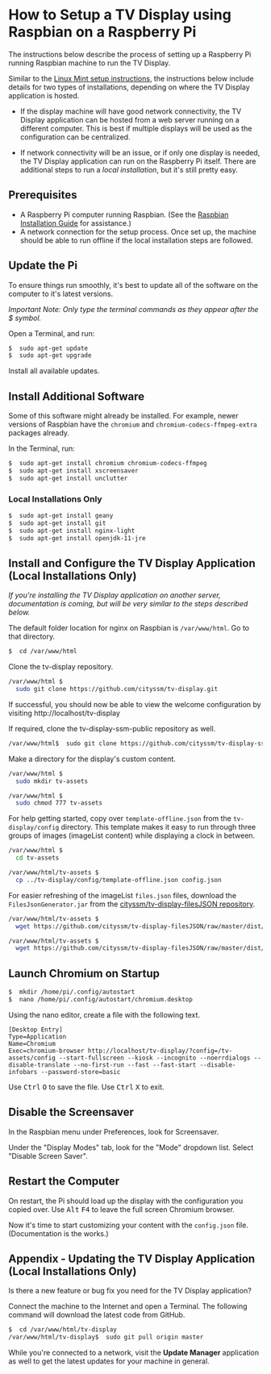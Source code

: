 # How to Setup a TV Display using Raspbian on a Raspberry Pi

The instructions below describe the process of setting up a Raspberry Pi running Raspbian machine to run the TV Display.

Similar to the [Linux Mint setup instructions](SETUP-linuxMint.md), the instructions below include details for two types of installations,
depending on where the TV Display application is hosted.

- If the display machine will have good network connectivity,
  the TV Display application can be hosted from a web server running on a different computer.
  This is best if multiple displays will be used as the configuration can be centralized.

- If network connectivity will be an issue, or if only one display is needed,
  the TV Display application can run on the Raspberry Pi itself.
  There are additional steps to run a *local installation*, but it's still pretty easy.


## Prerequisites

- A Raspberry Pi computer running Raspbian.  (See the [Raspbian Installation Guide](https://www.raspberrypi.org/downloads/raspbian/) for assistance.)
- A network connection for the setup process.
  Once set up, the machine should be able to run offline if the local installation steps are followed.


## Update the Pi

To ensure things run smoothly, it's best to update all of the software on the computer to it's latest versions.

*Important Note: Only type the terminal commands as they appear after the $ symbol.*

Open a Terminal, and run:

```bash
$  sudo apt-get update
$  sudo apt-get upgrade
```

Install all available updates.


## Install Additional Software

Some of this software might already be installed.
For example, newer versions of Raspbian have the
`chromium` and `chromium-codecs-ffmpeg-extra` packages already.

In the Terminal, run:

```bash
$  sudo apt-get install chromium chromium-codecs-ffmpeg
$  sudo apt-get install xscreensaver
$  sudo apt-get install unclutter
```

### Local Installations Only

```bash
$  sudo apt-get install geany
$  sudo apt-get install git
$  sudo apt-get install nginx-light
$  sudo apt-get install openjdk-11-jre
```

## Install and Configure the TV Display Application (Local Installations Only)

*If you're installing the TV Display application on another server,
documentation is coming, but will be very similar to the steps described below.*

The default folder location for nginx on Raspbian is `/var/www/html`.  Go to that directory.

```bash
$  cd /var/www/html
```

Clone the tv-display repository.

```bash
/var/www/html $
  sudo git clone https://github.com/cityssm/tv-display.git
```

If successful, you should now be able to view the welcome configuration by visiting
http://localhost/tv-display

If required, clone the tv-display-ssm-public repository as well.

```bash
/var/www/html$  sudo git clone https://github.com/cityssm/tv-display-ssm-public.git
```

Make a directory for the display's custom content.

```bash
/var/www/html $
  sudo mkdir tv-assets

/var/www/html $
  sudo chmod 777 tv-assets
```

For help getting started, copy over `template-offline.json` from the `tv-display/config` directory.
This template makes it easy to run through three groups of images (imageList content)
while displaying a clock in between.

```bash
/var/www/html $
  cd tv-assets

/var/www/html/tv-assets $
  cp ../tv-display/config/template-offline.json config.json
```

For easier refreshing of the imageList `files.json` files, download the
`FilesJsonGenerator.jar` from the [cityssm/tv-display-filesJSON repository](https://github.com/cityssm/tv-display-filesJSON).

```bash
/var/www/html/tv-assets $
  wget https://github.com/cityssm/tv-display-filesJSON/raw/master/dist/FilesJsonGenerator.jar

/var/www/html/tv-assets $
  wget https://github.com/cityssm/tv-display-filesJSON/raw/master/dist/generateFilesJSON.sh
```


## Launch Chromium on Startup

```bash
$  mkdir /home/pi/.config/autostart
$  nano /home/pi/.config/autostart/chromium.desktop
```

Using the nano editor, create a file with the following text.

```text
[Desktop Entry]
Type=Application
Name=Chromium
Exec=chromium-browser http://localhost/tv-display/?config=/tv-assets/config --start-fullscreen --kiosk --incognito --noerrdialogs --disable-translate --no-first-run --fast --fast-start --disable-infobars --password-store=basic
```

Use <kbd>Ctrl</kbd> <kbd>O</kbd> to save the file.  Use <kbd>Ctrl</kbd> <kbd>X</kbd> to exit.


## Disable the Screensaver

In the Raspbian menu under Preferences, look for Screensaver.

Under the "Display Modes" tab, look for the "Mode" dropdown list.  Select "Disable Screen Saver".


## Restart the Computer

On restart, the Pi should load up the display with the configuration you copied over.
Use <kbd>Alt</kbd> <kbd>F4</kbd> to leave the full screen Chromium browser.

Now it's time to start customizing your content with the `config.json` file.
(Documentation is the works.)


## Appendix - Updating the TV Display Application (Local Installations Only)

Is there a new feature or bug fix you need for the TV Display application?

Connect the machine to the Internet and open a Terminal.
The following command will download the latest code from GitHub.

```bash
$  cd /var/www/html/tv-display
/var/www/html/tv-display$  sudo git pull origin master
```

While you're connected to a network, visit the **Update Manager** application as well to get the latest updates for your machine in general.

